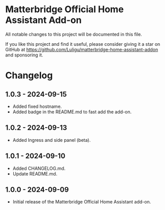 # Matterbridge Official Home Assistant Add-on

All notable changes to this project will be documented in this file.

If you like this project and find it useful, please consider giving it a star on GitHub at https://github.com/Luligu/matterbridge-home-assistant-addon and sponsoring it.

# Changelog

## 1.0.3 - 2024-09-15
- Added fixed hostname.
- Added badge in the README.md to fast add the add-on.

## 1.0.2 - 2024-09-13
- Added Ingress and side panel (beta).

## 1.0.1 - 2024-09-10
- Added CHANGELOG.md.
- Update README.md.

## 1.0.0 - 2024-09-09
- Initial release of the Matterbridge Official Home Assistant add-on.